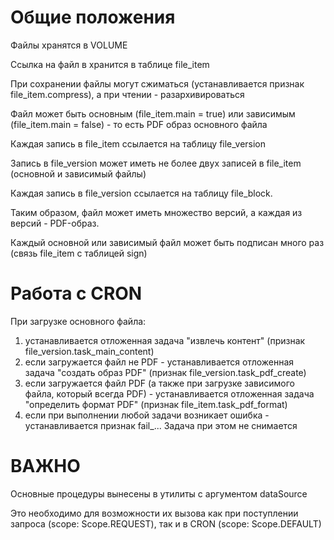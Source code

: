 # Общие положения

Файлы хранятся в VOLUME

Ссылка на файл в хранится в таблице file_item

При сохранении файлы могут сжиматься (устанавливается признак file_item.compress), а при чтении - разархивироваться

Файл может быть основным (file_item.main = true) или зависимым (file_item.main = false) - то есть PDF образ основного файла

Каждая запись в file_item ссылается на таблицу file_version

Запись в file_version может иметь не более двух записей в file_item (основной и зависимый файлы)

Каждая запись в file_version ссылается на таблицу file_block.

Таким образом, файл может иметь множество версий, а каждая из версий - PDF-образ.

Каждый основной или зависимый файл может быть подписан много раз (связь file_item с таблицей sign)


# Работа с CRON
При загрузке основного файла:
1. устанавливается отложенная задача "извлечь контент" (признак file_version.task_main_content)
2. если загружается файл не PDF - устанавливается отложенная задача "создать образ PDF" (признак file_version.task_pdf_create)
3. если загружается файл PDF (а также при загрузке зависимого файла, который всегда PDF) - устанавливается отложенная задача "определить формат PDF" (признак file_item.task_pdf_format)
4. если при выполнении любой задачи возникает ошибка - устанавливается признак fail_... Задача при этом не снимается

# ВАЖНО
Основные процедуры вынесены в утилиты с аргументом dataSource

Это необходимо для возможности их вызова как при поступлении запроса (scope: Scope.REQUEST), так и в CRON (scope: Scope.DEFAULT)